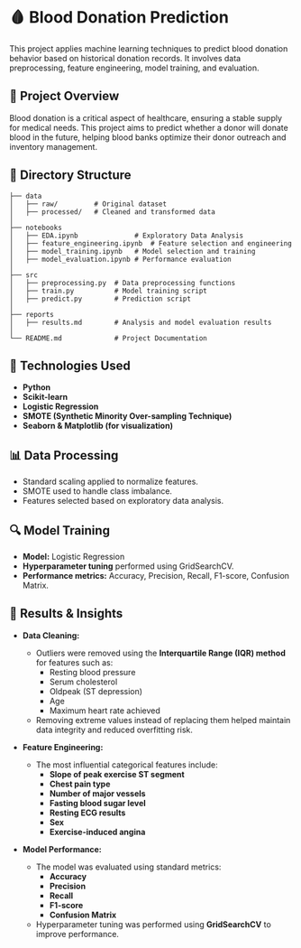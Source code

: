 # 🩸 Blood Donation Prediction

This project applies machine learning techniques to predict blood donation behavior based on historical donation records. It involves data preprocessing, feature engineering, model training, and evaluation.

## 📌 Project Overview

Blood donation is a critical aspect of healthcare, ensuring a stable supply for medical needs. This project aims to predict whether a donor will donate blood in the future, helping blood banks optimize their donor outreach and inventory management.

## 📂 Directory Structure

```
├── data
│   ├── raw/         # Original dataset
│   ├── processed/   # Cleaned and transformed data
│  
├── notebooks
│   ├── EDA.ipynb              # Exploratory Data Analysis
│   ├── feature_engineering.ipynb  # Feature selection and engineering
│   ├── model_training.ipynb   # Model selection and training
│   ├── model_evaluation.ipynb # Performance evaluation
│  
├── src
│   ├── preprocessing.py  # Data preprocessing functions
│   ├── train.py          # Model training script
│   ├── predict.py        # Prediction script
│  
├── reports
│   ├── results.md        # Analysis and model evaluation results
│  
└── README.md             # Project Documentation
```

## 🚀 Technologies Used

- **Python**
- **Scikit-learn**
- **Logistic Regression**
- **SMOTE (Synthetic Minority Over-sampling Technique)**
- **Seaborn & Matplotlib (for visualization)**

## 📊 Data Processing

- Standard scaling applied to normalize features.
- SMOTE used to handle class imbalance.
- Features selected based on exploratory data analysis.

## 🔍 Model Training

- **Model:** Logistic Regression
- **Hyperparameter tuning** performed using GridSearchCV.
- **Performance metrics:** Accuracy, Precision, Recall, F1-score, Confusion Matrix.

## 📝 Results & Insights

- **Data Cleaning:**  
  - Outliers were removed using the **Interquartile Range (IQR) method** for features such as:
    - Resting blood pressure  
    - Serum cholesterol  
    - Oldpeak (ST depression)  
    - Age  
    - Maximum heart rate achieved  
  - Removing extreme values instead of replacing them helped maintain data integrity and reduced overfitting risk.

- **Feature Engineering:**  
  - The most influential categorical features include:
    - **Slope of peak exercise ST segment**
    - **Chest pain type**
    - **Number of major vessels**
    - **Fasting blood sugar level**
    - **Resting ECG results**
    - **Sex**
    - **Exercise-induced angina**

- **Model Performance:**  
  - The model was evaluated using standard metrics:
    - **Accuracy**
    - **Precision**
    - **Recall**
    - **F1-score**
    - **Confusion Matrix**
  - Hyperparameter tuning was performed using **GridSearchCV** to improve performance.


